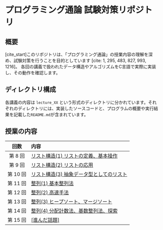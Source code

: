 # プログラミング通論 試験対策リポジトリ

## 概要

[cite_start]このリポジトリは、「プログラミング通論」の授業内容の理解を深め、試験対策を行うことを目的としています [cite: 1, 295, 483, 827, 993, 1216]。
各回の講義で扱われたデータ構造やアルゴリズムをC言語で実際に実装し、その動作を確認します。

## ディレクトリ構成

各講義の内容は `lecture_XX` という形式のディレクトリに分かれています。それぞれのディレクトリには、実装したソースコードと、プログラムの概要や実行結果を記載した`README.md`が含まれています。




## 授業の内容

|   回数   | 内容                                                 |   
| :-------:| :--------------------------------------------------- | 
| 第 8 回|     [リスト構造(1) リストの定義、基本操作](./materials/8/)  | 
| 第 9 回| [リスト構造(2) リストの応用](./materials/9/)  | 
| 第 10 回|  [リスト構造(3) 抽象データ型としてのリスト](./materials/10/)  | 
| 第 11 回|  [整列(1) 基本整列法](./materials/11/)  | 
| 第 12 回|    [整列(2) 高速手法](./materials/12/)  |  
| 第 13 回|  [整列(3) ヒープソート、マージソート](./materials/13/) |  
| 第 14 回| [整列(4) 分配計数法、基数整列法、探索](./materials/14/)|  
| 第 15 回|  [[進んだ話題]](./materials/15/)  |  